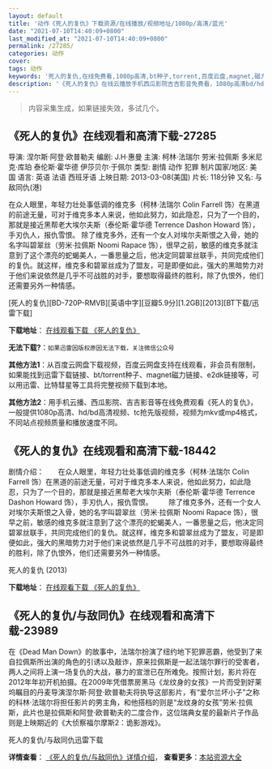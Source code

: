 ```yaml
---
layout: default
title: '动作《死人的复仇》下载资源/在线播放/视频地址/1080p/高清/蓝光'
date: "2021-07-10T14:40:09+0800"
last_modified_at: "2021-07-10T14:40:09+0800"
permalink: /27285/
categories: 动作
cover:
tags: 动作
keywords: '死人的复仇,在线免费看,1080p高清,bt种子,torrent,百度云盘,magnet,磁力链,迅雷下载资源'
description: '《死人的复仇》在线云播放手机西瓜影院吉吉影音免费看，1080p高清bd/hd未删减完整版和tc抢先枪版，mkv/mp4格式，附带bt/torrent种子、magnet/磁力链、百度云盘、网盘资源迅雷下载链接'
---
```


>内容采集生成，如果链接失效，多试几个。


## 《死人的复仇》在线观看和高清下载-27285

导演: 涅尔斯·阿登·欧普勒夫 编剧: J.H·惠曼 主演: 柯林·法瑞尔 劳米·拉佩斯 多米尼克·库珀 泰伦斯·霍华德 伊莎贝尔·于佩尔 类型: 剧情 动作 犯罪 制片国家/地区: 美国 语言: 英语 法语 西班牙语 上映日期: 2013-03-08(美国) 片长: 118分钟 又名: 与敌同仇(港)

在众人眼里，年轻力壮处事低调的维克多（柯林·法瑞尔 Colin Farrell 饰）在黑道的前途无量，可对于维克多本人来说，他如此努力，如此隐忍，只为了一个目的，那就是接近黑帮老大埃尔夫斯（泰伦斯·霍华德 Terrence Dashon Howard 饰），手刃仇人，报仇雪恨。 除了维克多外，还有一个女人对埃尔夫斯恨之入骨，她的名字叫碧翠丝（劳米·拉佩斯 Noomi Rapace 饰），很早之前，敏感的维克多就注意到了这个漂亮的蛇蝎美人，一番思量之后，他决定同碧翠丝联手，共同完成他们的复仇。就这样，维克多和碧翠丝成为了盟友，可是即便如此，强大的黑暗势力对于他们来说依然是几乎不可战胜的对手，要想取得最终的胜利，除了仇恨外，他们还需要另外一种情感。


[死人的复仇][BD-720P-RMVB][英语中字][豆瓣5.9分][1.2GB][2013][BT下载/迅雷下载]

**下载地址**： [在线观看下载 《死人的复仇》](https://www.btdx8.com/torrent/dead_man_down_2013.html) 


**无法下载?**：`如果迅雷因版权原因无法下载，关注微信公众号 `

**其他方法1**：从百度云网盘下载视频，百度云网盘支持在线观看，非会员有限制，如果能找到迅雷下载链接、bt/torrent种子、magnet磁力链接、e2dk链接等，可以用迅雷、比特彗星等工具将完整视频下载到本地。

**其他方法2**：用手机云播、西瓜影院、吉吉影音等在线免费观看《死人的复仇》，一般提供1080p高清、hd/bd高清视频、tc抢先版视频，视频为mkv或mp4格式，不同站点视频质量和播放速度不同。


## 《死人的复仇》在线观看和高清下载-18442

剧情介绍：　　在众人眼里，年轻力壮处事低调的维克多（柯林·法瑞尔 Colin Farrell 饰）在黑道的前途无量，可对于维克多本人来说，他如此努力，如此隐忍，只为了一个目的，那就是接近黑帮老大埃尔夫斯（泰伦斯·霍华德 Terrence Dashon Howard 饰），手刃仇人，报仇雪恨。 　　除了维克多外，还有一个女人对埃尔夫斯恨之入骨，她的名字叫碧翠丝（劳米·拉佩斯 Noomi Rapace 饰），很早之前，敏感的维克多就注意到了这个漂亮的蛇蝎美人，一番思量之后，他决定同碧翠丝联手，共同完成他们的复仇。就这样，维克多和碧翠丝成为了盟友，可是即便如此，强大的黑暗势力对于他们来说依然是几乎不可战胜的对手，要想取得最终的胜利，除了仇恨外，他们还需要另外一种情感。


死人的复仇 (2013)

**下载地址**： [在线观看下载 《死人的复仇》](https://www.btbtdy.me/btdy/dy2953.html) 


## 《死人的复仇/与敌同仇》在线观看和高清下载-23989

在《Dead Man Down》的故事中，法瑞尔扮演了纽约地下犯罪恶霸，他受到了来自拉佩斯所出演的角色的引诱以及敲诈，原来拉佩斯是一起法瑞尔罪行的受害者，两人之间将上演一场复仇的大战，暴力的宣泄已在所难免。按照计划，影片将在2012年年初开机拍摄。</span>在2009年凭借票房黑马《龙纹身的女孩》一片而受到好莱坞瞩目的丹麦导演涅尔斯·阿登·欧普勒夫将执导这部影片，有&ldquo;爱尔兰坏小子”之称的科林&middot;法瑞尔将担任影片的男主角，和他搭档的则是“龙纹身的女孩”劳米·拉佩斯，此片也是拉佩斯和阿登·欧普勒夫的二度合作，这位瑞典女星的最新片子作品则是上映期近的《大侦察福尔摩斯2：诡影游戏》。</span>


死人的复仇/与敌同仇迅雷下载

**详情查看**： [《死人的复仇/与敌同仇》详情介绍](/movie/23989/)， **查看更多**：[本站资源大全](/movie/t/all/)


